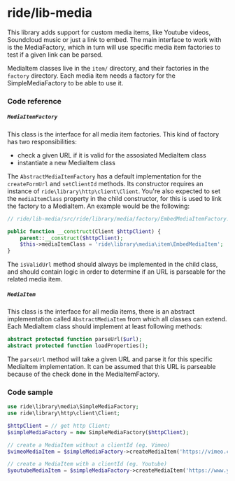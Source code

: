 # ride/lib-media

This library adds support for custom media items, like Youtube videos, Soundcloud music or just a link to embed. The main interface to work with is the MediaFactory, which in turn will use specific media item factories to test if a given link can be parsed.

MediaItem classes live in the ``item/`` directory, and their factories in the ``factory`` directory. Each media item needs a factory for the SimpleMediaFactory to be able to use it.

### Code reference

##### ``MediaItemFactory``

This class is the interface for all media item factories. This kind of factory has two responsibilities:

- check a given URL if it is valid for the assosiated MediaItem class
- instantiate a new MediaItem class

The ``AbstractMediaItemFactory`` has a default implementation for the ``createFormUrl`` and ``setClientId`` methods. Its constructor requires an instance of ``ride\library\http\client\Client``. You're also expected to set the ``mediaItemClass`` property in the child constructor, for this is used to link the factory to a MediaItem. An example would be the following:

```php
// ride/lib-media/src/ride/library/media/factory/EmbedMediaItemFactory.php

public function __construct(Client $httpClient) {
    parent::__construct($httpClient);
    $this->mediaItemClass = 'ride\library\media\item\EmbedMediaItem';
}
```

The ``isValidUrl`` method should always be implemented in the child class, and should contain logic in order to determine if an URL is parseable for the related media item.

##### ``MediaItem``

This class is the interface for all media items, there is an abstract implementation called ``AbstractMediaItem`` from which all classes can extend. Each MediaItem class should implement at least following methods:

```php
abstract protected function parseUrl($url);
abstract protected function loadProperties();
```

The ``parseUrl`` method will take a given URL and parse it for this specific MediaItem implementation. It can be assumed that this URL is parseable because of the check done in the MediaItemFactory.

### Code sample

```php
use ride\library\media\SimpleMediaFactory;
use ride\library\http\client\Client;

$httpClient = // get http Client;
$simpleMediaFactory = new SimpleMediaFactory($httpClient);

// create a MediaItem without a clientId (eg. Vimeo)
$vimeoMediaItem = $simpleMediaFactory->createMediaItem('https://vimeo.com/130848841');

// create a MediaItem with a clientId (eg. Youtube)
$youtubeMediaItem = $simpleMediaFactory->createMediaItem('https://www.youtube.com/watch?v=njos57IJf-0', '1dfs308sa48SD8xcvv5');
```
